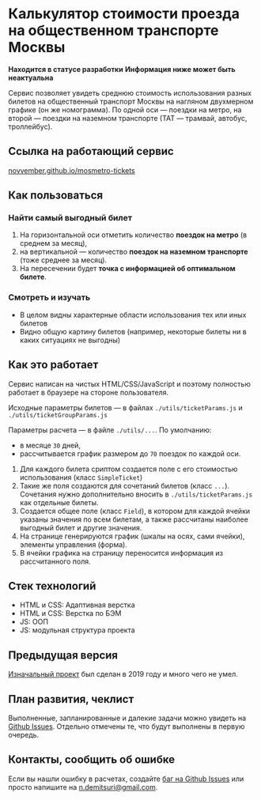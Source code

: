 # Калькулятор стоимости проезда на общественном транспорте Москвы

**Находится в статусе разработки**
**Информация ниже может быть неактуальна**

Сервис позволяет увидеть среднюю стоимость использования разных билетов на общественный транспорт Москвы на нагляном двухмерном графике (он же номограмма). По одной оси — поездки на метро, на второй — поездки на наземном транспорте (ТАТ — трамвай, автобус, троллейбус).

## Ссылка на работающий сервис
[novvember.github.io/mosmetro-tickets](https://novvember.github.io/mosmetro-tickets/)

## Как пользоваться
### Найти самый выгодный билет

1. На горизонтальной оси отметить количество **поездок на метро** (в среднем за месяц),
2. на вертикальной — количество **поездок на наземном транспорте** (тоже среднее за месяц).
3. На пересечении будет **точка с информацией об оптимальном билете**.

### Смотреть и изучать
* В целом видны характерные области использования тех или иных билетов
* Видно общую картину билетов (например, некоторые билеты ни в каких ситуациях не выгодны)


## Как это работает
Сервис написан на чистых HTML/CSS/JavaScript и поэтому полностью работает в браузере на стороне пользователя.

Исходные параметры билетов — в файлах `./utils/ticketParams.js` и `./utils/ticketGroupParams.js`

Параметры расчета — в файле `./utils/...`. По умолчанию:
* в месяце `30` дней,
* рассчитывается график размером до `70` поездок по каждой оси.

1. Для каждого билета сриптом создается поле с его стоимостью использования (класс `SimpleTicket`)
2. Такие же поля создаются для сочетаний билетов (класс `...`). Сочетания нужно дополнительно вносить в `./utils/ticketParams.js` как отдельные билеты.
3. Создается общее поле (класс `Field`), в котором для каждой ячейки указаны значения по всем билетам, а также рассчитаны наиболее выгодный билет и другие значения.
4. На странице генерируются график (шкалы на осях, сами ячейки), элементы управления (форма).
5. В ячейки графика на страницу переносится информация из рассчитанного поля.

## Стек технологий
* HTML и CSS: Адаптивная верстка
* HTML и CSS: Верстка по БЭМ
* JS: ООП
* JS: модульная структура проекта

## Предыдущая версия
[Изначальный проект](https://github.com/novvember/mosmetro-tickets/releases/tag/1.19) был сделан в 2019 году и много чего не умел.

## План развития, чеклист
Выполненные, запланированные и далекие задачи можно увидеть на [Github Issues](https://github.com/novvember/mosmetro-tickets/issues). Отдельно отмечены те, что будут выполнены в первую очередь.

## Контакты, сообщить об ошибке
Если вы нашли ошибку в расчетах, создайте [баг на Github Issues](https://github.com/novvember/mosmetro-tickets/issues) или просто напишите на n.demitsuri@gmail.com.
